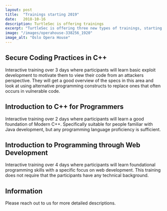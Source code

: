 ```yaml
---
layout: post
title:  "Trainings starting 2019"
date:   2018-10-16
description: TurtleSec is offering trainings
excerpt: "TurtleSec is offering three new types of trainings, starting winter/spring 2019"
image: "/images/operahouse-338256_1920"
image_alt: "Oslo Opera House"
---
```


## Secure Coding Practices in C++

Interactive training over 3 days where participants will learn basic exploit development to motivate them to view their code from an attackers perspective. They will get a good overview of the specs in this area and look at using alternative programming constructs to replace ones that often occurs in vulnerable code.

## Introduction to C++ for Programmers

Interactive training over 2 days where participants will learn a good foundation of Modern C++. Specifically suitable for people familiar with Java development, but any programming language proficiency is sufficient.

## Introduction to Programming through Web Development

Interactive training over 4 days where participants will learn foundational programming skills with a specific focus on web development. This training does not require that the participants have any technical background.

## Information

Please reach out to us for more detailed descriptions.